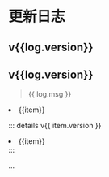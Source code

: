 # 更新日志

<script setup>

const logs = [
    {
        version: "1.8.0",
        date:"2024-06-30",
        active: 1,
        items: [
            "全局搜索"
        ]
    },
    {
        version: "1.7.0",
        date:"2024-06-10",
        msg: "通过了毕业答辩，并抽空更新了点功能。准备去毕业旅行啦！",
        items: [
            "新增移动事件",
            "App内实现云/本地容器切换",
            "自动备份功能正式上线",
        ],
        subVersions: [
            {
                version: "1.7.1",
                date:"2024-06-11",
                items: [
                    "bug修复"
                ]
            },
            {
                version: "1.7.2",
                date:"2024-06-12",
                items: [
                    "修复iOS18跳转失效"
                ]
            },
        ]
    },
    {
        version: "1.6.0",
        date:"2024-04-03",
        items: [
            "新增了个人头像以及昵称"
        ]
    },
    {
        version: "1.5.0",
        date:"2024-03-05",
        items: [
            "增加实验功能：自动备份"
        ]
    },
    {
        version: "1.4.2",
        date:"2024-02-27",
        items: [
            "修复编辑焦点问题",
            "修复分组按钮点击失效问题",
            "优化若干细节"
        ]
    },
]

</script>


<div v-for="log in logs">
<div v-if="log.active">

## v{{log.version}} <Badge type="tip" text="🧑🏻‍💻开发中" /> <Badge type="warning" :text="'预计' + log.date + '提审'" />
</div>
<div v-else>

## v{{log.version}} <Badge type="info" :text="log.date" />
</div>

<div v-if="log.msg">

> {{ log.msg }}
</div>

<div v-for="item in log.items">

<li>{{item}}</li>
</div>

<div v-for="item in log.subVersions">

::: details v{{ item.version }} <Badge type="info" :text="item.date" />
<div v-for="item in item.items">

<li>{{item}}</li>
</div>
:::
</div>



</div>


...